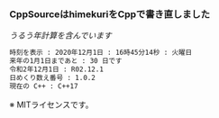 ### CppSourceはhimekuriをCppで書き直しました

_うるう年計算を含んでいます_

```markdown
時刻を表示 : 2020年12月1日 : 16時45分14秒 : 火曜日
来年の1月1日まであと : 30 日です
令和2年12月1日 : R02.12.1
日めくり数え番号 : 1.0.2
現在の C++ : C++17
```

※ MITライセンスです。
